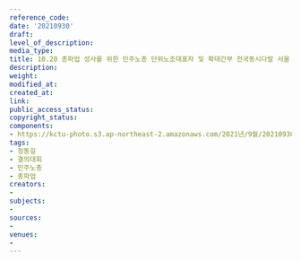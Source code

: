 ```yaml
---
reference_code: 
date: '20210930'
draft: 
level_of_description: 
media_type: 
title: 10.20 총파업 성사를 위한 민주노총 단위노조대표자 및 확대간부 전국동시다발 서울 결의대회
description: 
weight: 
modified_at: 
created_at: 
link: 
public_access_status: 
copyright_status: 
components:
- https://kctu-photo.s3.ap-northeast-2.amazonaws.com/2021년/9월/20210930-10.20+총파업+성사를+위한+민주노총+단위노조대표자+및+확대간부+전국동시다발+서울+결의대회_정동길_결의대회_민주노총_총파업/photo_2021-10-01_14-26-50+(2).jpg
tags:
- 정동길
- 결의대회
- 민주노총
- 총파업
creators:
- 
subjects:
- 
sources:
- 
venues:
- 
---
```

